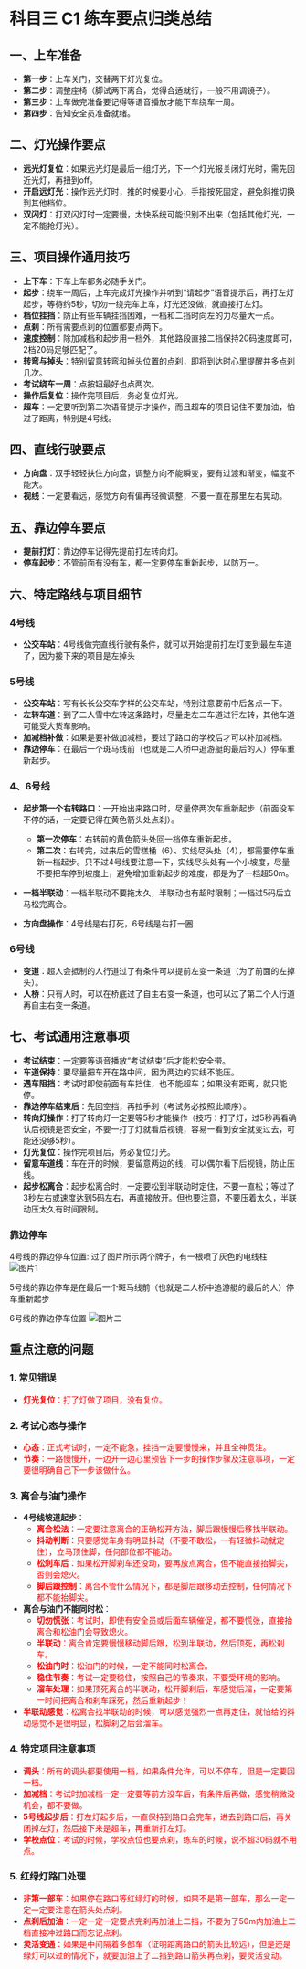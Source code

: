 # 科目三 C1 练车要点归类总结

## 一、上车准备

- **第一步**：上车关门，交替两下灯光复位。
- **第二步**：调整座椅（脚试两下离合，觉得合适就行，一般不用调镜子）。
- **第三步**：上车做完准备要记得等语音播放才能下车绕车一周。
- **第四步**：告知安全员准备就绪。


## 二、灯光操作要点

- **远光灯复位**：如果远光灯是最后一组灯光，下一个灯光报关闭灯光时，需先回近光灯，再扭到off。
- **开启远灯光**：操作远光灯时，推的时候要小心，手指按死固定，避免斜推切换到其他档位。
- **双闪灯**：打双闪灯时一定要慢，太快系统可能识别不出来（包括其他灯光，一定不能抢灯光）。

## 三、项目操作通用技巧

- **上下车**：下车上车都务必随手关门。
- **起步**：绕车一周后，上车完成灯光操作并听到“请起步”语音提示后，再打左灯起步，等待约5秒，切勿一绕完车上车，灯光还没做，就直接打左灯。
- **档位挂挡**：防止有些车辆挂挡困难，一档和二挡时向左的力尽量大一点。
- **点刹**：所有需要点刹的位置都要点两下。
- **速度控制**：除加减档和起步用一档外，其他路段直接二挡保持20码速度即可，2档20码足够匹配了。
- **转弯与掉头**：特别留意转弯和掉头位置的点刹，即将到达时心里提醒并多点刹几次。
- **考试绕车一周**：点按钮最好也点两次。
- **操作后复位**：操作完项目后，务必复位灯光。
- **超车**：一定要听到第二次语音提示才操作，而且超车的项目记住不要加油，怕过了距离，特别是4号线。

## 四、直线行驶要点

- **方向盘**：双手轻轻扶住方向盘，调整方向不能瞬变，要有过渡和渐变，幅度不能大。
- **视线**：一定要看远，感觉方向有偏再轻微调整，不要一直在那里左右晃动。

## 五、靠边停车要点

- **提前打灯**：靠边停车记得先提前打左转向灯。
- **停车起步**：不管前面有没有车，都一定要停车重新起步，以防万一。

## 六、特定路线与项目细节

### 4号线

- **公交车站**：4号线做完直线行驶有条件，就可以开始提前打左灯变到最左车道了，因为接下来的项目是左掉头


### 5号线

- **公交车站**：写有长长公交车字样的公交车站，特别注意要前中后各点一下。
- **左转车道**：到了二人雪中左转这条路时，尽量走左二车道进行左转，其他车道可能受大货车影响。
- **加减档补做**：如果是要补做加减档，要过了路口的学校后才可以补加减档。
- **靠边停车**：在最后一个斑马线前（也就是二人桥中追游艇的最后的人）停车重新起步。

### 4、6号线

- **起步第一个右转路口**：一开始出来路口时，尽量停两次车重新起步（前面没车不停的话，一定要记得在黄色箭头处点刹）。
  - **第一次停车**：右转前的黄色箭头处回一档停车重新起步。
  - **第二次**：右转完，过来后的雪糕桶（6）、实线尽头处（4），都需要停车重新一档起步。只不过4号线要注意一下，实线尽头处有一个小坡度，尽量不要把车停到坡度上，避免增加重新起步的难度，都是为了一档超50m。
- **一档半联动**：一档半联动不要拖太久，半联动也有超时限制；一档过5码后立马松完离合。

- **方向盘操作**：4号线是右打死，6号线是右打一圈

### 6号线

- **变道**：超人会抵制的人行道过了有条件可以提前左变一条道（为了前面的左掉头）。
- **人桥**：只有人时，可以在桥底过了自主右变一条道，也可以过了第二个人行道再自主右变一条道。

## 七、考试通用注意事项

- **考试结束**：一定要等语音播放“考试结束”后才能松安全带。
- **车道保持**：要尽量把车开在路中间，因为两边的实线不能压。
- **遇车阻挡**：考试时即使前面有车挡住，也不能超车；如果没有距离，就只能停。
- **靠边停车结束后**：先回空挡，再拉手刹（考试务必按照此顺序）。
- **转向灯操作**：打了转向灯一定要等5秒才能操作（技巧：打了灯，过5秒再看确认后视镜是否安全，不要一打了灯就看后视镜，容易一看到安全就变过去，可能还没够5秒）。
- **灯光复位**：操作完项目后，务必复位灯光。
- **留意车道线**：车在开的时候，要留意两边的线，可以偶尔看下后视镜，防止压线。
- **起步松离合**：起步松离合时，一定要松到半联动时定住，不要一直松；等过了3秒左右或速度达到5码左右，再直接放开。但也要注意，不要压着太久，半联动压太久有时间限制。



### 靠边停车

4号线的靠边停车位置: 过了图片所示两个牌子，有一根喷了灰色的电线柱
![图片1](./images/1.jpg)

5号线的靠边停车是在最后一个斑马线前（也就是二人桥中追游艇的最后的人）停车重新起步

6号线的靠边停车位置
![图片二](./images/2.jpg)



## 重点注意的问题



### 1. 常见错误

- <span style="color:red;">**灯光复位**：打了灯做了项目，没有复位。</span>

### 2. 考试心态与操作

- <span style="color:red;">**心态**：正式考试时，一定不能急，挂挡一定要慢慢来，并且全神贯注。</span>
- <span style="color:red;">**节奏**：一路慢慢开，一边开一边心里预告下一步的操作步骤及注意事项，一定要很明确自己下一步该做什么。</span>

### 3. 离合与油门操作

- **4号线坡道起步**：
    - <span style="color:red;">**离合松法**：一定要注意离合的正确松开方法，脚后跟慢慢后移找半联动。</span>
    - <span style="color:red;">**抖动判断**：只要感觉车身有明显抖动（不要不敢松，一有轻微抖动就定住），立马顶住脚，任何部位都不能动。</span>
    - <span style="color:red;">**松刹车后**：如果松开脚刹车还没动，要再放点离合，但不能直接抬脚尖，否则会熄火。</span>
    - <span style="color:red;">**脚后跟控制**：离合不管什么情况下，都是脚后跟移动去控制，任何情况下都不能抬脚尖。</span>
- **离合与油门不能同时松**：
    - <span style="color:red;">**切勿慌张**：考试时，即使有安全员或后面车辆催促，都不要慌张，直接抬离合和松油门会导致熄火。</span>
    - <span style="color:red;">**半联动**：离合肯定要慢慢移动脚后跟，松到半联动，然后顶死，再松刹车。</span>
    - <span style="color:red;">**松油门时**：松油门的时候，一定不能同时松离合。</span>
    - <span style="color:red;">**稳住节奏**：考试一定要稳住，按照自己的节奏来，不要受环境的影响。</span>
    - <span style="color:red;">**溜车处理**：如果顶死离合的半联动，松开脚刹后，车感觉后溜，一定要第一时间把离合和刹车踩死，然后重新起步！</span>
- <span style="color:red;">**半联动感觉**：松离合找半联动的时候，可以感觉强烈一点再定住，就怕给的抖动感觉不是很明显，松脚刹之后会溜车。</span>

### 4. 特定项目注意事项

- <span style="color:red;">**调头**：所有的调头都要使用一档，如果条件允许，可以不停车，但是一定要回一档。</span>
- <span style="color:red;">**加减档**：考试时加减档一定一定要等前方没车后，有条件后再做，感觉稍微没机会，都不要做。</span>
- <span style="color:red;">**5号线起步后**：打左灯起步后，一直保持到路口会完车，进去到路口后，再关闭掉左灯，然后接下来是超车，再重新打左灯。</span>
- <span style="color:red;">**学校点位**：考试的时候，学校点位也要点刹，练车的时候，说不超30码就不用点。</span>

### 5. 红绿灯路口处理

- <span style="color:red;">**非第一部车**：如果停在路口等红绿灯的时候，如果不是第一部车，那么一定一定一定要注意在箭头处点刹。</span>
- <span style="color:red;">**点刹后加油**：一定一定一定要点完刹再加油上二挡，不要为了50m内加油上二档直接冲过路口而忘记点刹。</span>
- <span style="color:red;">**灵活变通**：如果是中间隔着多部车（证明距离路口的箭头比较远），但是还是绿灯可以过的情况下，就要加油上了二挡到路口箭头再点刹，要灵活变动。</span>